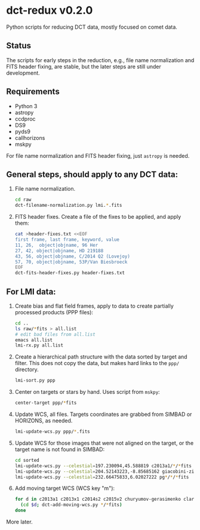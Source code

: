 # dct-redux v0.2.0
Python scripts for reducing DCT data, mostly focused on comet data.

## Status
The scripts for early steps in the reduction, e.g., file name normalization and FITS header fixing, are stable, but the later steps are still under development.

## Requirements
* Python 3
* astropy
* ccdproc
* DS9
* pyds9
* callhorizons
* mskpy

For file name normalization and FITS header fixing, just `astropy` is needed.

## General steps, should apply to any DCT data:
1. File name normalization.
   ```bash
   cd raw
   dct-filename-normalization.py lmi.*.fits
   ```
1. FITS header fixes.  Create a file of the fixes to be applied, and apply them:
   ```bash
   cat >header-fixes.txt <<EOF
   first frame, last frame, keyword, value
   11, 26,	object|objname, 96 Her
   27, 42, object|objname, HD 219188
   43, 56, object|objname, C/2014 Q2 (Lovejoy)
   57, 70, object|objname, 53P/Van Biesbroeck
   EOF
   dct-fits-header-fixes.py header-fixes.txt
   ```
## For LMI data:

1. Create bias and flat field frames, apply to data to create partially processed products (PPP files):
   ```bash
   cd ..
   ls raw/*fits > all.list
   # edit bad files from all.list
   emacs all.list
   lmi-rx.py all.list
   ```

1. Create a hierarchical path structure with the data sorted by target and filter.  This does not copy the data, but makes hard links to the `ppp/` directory.
   ```bash
   lmi-sort.py ppp
   ```

1. Center on targets or stars by hand.  Uses script from `mskpy`:
   ```bash
   center-target ppp/*fits
   ```

1. Update WCS, all files.  Targets coordinates are grabbed from SIMBAD or HORIZONS, as needed.
   ```bash
   lmi-update-wcs.py ppp/*.fits
   ```

1. Update WCS for those images that were not aligned on the target, or the target name is not found in SIMBAD:
   ```bash
   cd sorted
   lmi-update-wcs.py --celestial=197.230094,45.588819 c2013a1/*/*fits
   lmi-update-wcs.py --celestial=204.52143223,-8.85685162 giacobini-zinner/SDSS-R/*fits
   lmi-update-wcs.py --celestial=232.66475833,6.02027222 pg*/*/*fits
   ```

1. Add moving target WCS (WCS key "m"):
   ```bash
   for d in c2013a1 c2013x1 c2014s2 c2015v2 churyumov-gerasimenko clark finlay giacobini-zinner linear12 tempel1; do
     (cd $d; dct-add-moving-wcs.py */*fits)
   done
   ```

More later.
